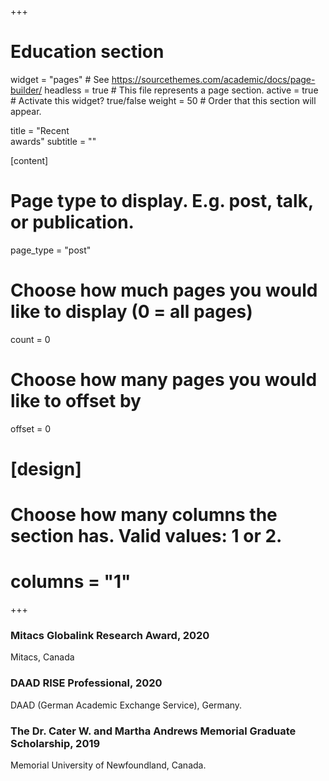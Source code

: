 +++
# Education section

widget = "pages"  # See https://sourcethemes.com/academic/docs/page-builder/
headless = true  # This file represents a page section.
active = true  # Activate this widget? true/false
weight = 50  # Order that this section will appear.

title = "Recent <br> awards"
subtitle = ""

[content]
# Page type to display. E.g. post, talk, or publication.
page_type = "post"

# Choose how much pages you would like to display (0 = all pages)
count = 0

# Choose how many pages you would like to offset by
offset = 0

# [design]
  # Choose how many columns the section has. Valid values: 1 or 2.
  #  columns = "1"

+++

  ### Mitacs Globalink Research Award, 2020 
  Mitacs, Canada
  
  ### DAAD RISE Professional, 2020
  DAAD (German Academic Exchange Service), Germany.

  ### The Dr. Cater W. and Martha Andrews Memorial Graduate Scholarship, 2019
  Memorial University of Newfoundland, Canada.
